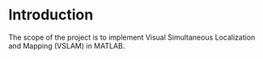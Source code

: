 Introduction
================
The scope of the project is to implement Visual Simultaneous Localization and Mapping (VSLAM) in MATLAB.

